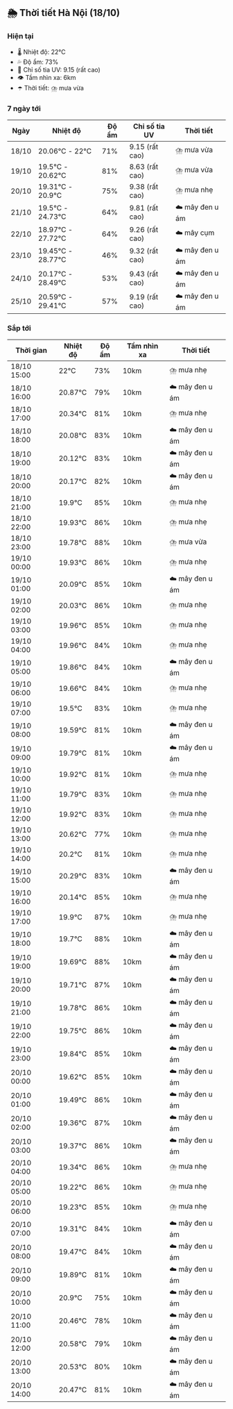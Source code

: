 ## 🌦️ Thời tiết Hà Nội (18/10)

### Hiện tại

- 🌡️ Nhiệt độ: 22℃
- 💦 Độ ẩm: 73%
- 🌟 Chỉ số tia UV: 9.15 (rất cao)
- 👁️ Tầm nhìn xa: 6km
- ☂️ Thời tiết: ⛈️ mưa vừa

### 7 ngày tới

| Ngày | Nhiệt độ | Độ ẩm | Chỉ số tia UV | Thời tiết |
| --- | --- | --- | --- | --- |
| 18/10 | 20.06℃ - 22℃ | 71% | 9.15 (rất cao) | ⛈️ mưa vừa |
| 19/10 | 19.5℃ - 20.62℃ | 81% | 8.63 (rất cao) | ⛈️ mưa vừa |
| 20/10 | 19.31℃ - 20.9℃ | 75% | 9.38 (rất cao) | ⛈️ mưa nhẹ |
| 21/10 | 19.5℃ - 24.73℃ | 64% | 9.81 (rất cao) | ☁️ mây đen u ám |
| 22/10 | 18.97℃ - 27.72℃ | 64% | 9.26 (rất cao) | ☁️ mây cụm |
| 23/10 | 19.45℃ - 28.77℃ | 46% | 9.32 (rất cao) | ☁️ mây đen u ám |
| 24/10 | 20.17℃ - 28.49℃ | 53% | 9.43 (rất cao) | ☁️ mây đen u ám |
| 25/10 | 20.59℃ - 29.41℃ | 57% | 9.19 (rất cao) | ☁️ mây đen u ám |

### Sắp tới

| Thời gian | Nhiệt độ | Độ ẩm | Tầm nhìn xa | Thời tiết |
| --- | --- | --- | --- | --- |
| 18/10 15:00 | 22℃ | 73% | 10km | ⛈️ mưa nhẹ |
| 18/10 16:00 | 20.87℃ | 79% | 10km | ☁️ mây đen u ám |
| 18/10 17:00 | 20.34℃ | 81% | 10km | ⛈️ mưa nhẹ |
| 18/10 18:00 | 20.08℃ | 83% | 10km | ☁️ mây đen u ám |
| 18/10 19:00 | 20.12℃ | 83% | 10km | ☁️ mây đen u ám |
| 18/10 20:00 | 20.17℃ | 82% | 10km | ☁️ mây đen u ám |
| 18/10 21:00 | 19.9℃ | 85% | 10km | ⛈️ mưa nhẹ |
| 18/10 22:00 | 19.93℃ | 86% | 10km | ⛈️ mưa nhẹ |
| 18/10 23:00 | 19.78℃ | 88% | 10km | ⛈️ mưa vừa |
| 19/10 00:00 | 19.93℃ | 86% | 10km | ⛈️ mưa nhẹ |
| 19/10 01:00 | 20.09℃ | 85% | 10km | ☁️ mây đen u ám |
| 19/10 02:00 | 20.03℃ | 86% | 10km | ⛈️ mưa nhẹ |
| 19/10 03:00 | 19.96℃ | 85% | 10km | ⛈️ mưa nhẹ |
| 19/10 04:00 | 19.96℃ | 84% | 10km | ⛈️ mưa nhẹ |
| 19/10 05:00 | 19.86℃ | 84% | 10km | ☁️ mây đen u ám |
| 19/10 06:00 | 19.66℃ | 84% | 10km | ⛈️ mưa nhẹ |
| 19/10 07:00 | 19.5℃ | 83% | 10km | ⛈️ mưa nhẹ |
| 19/10 08:00 | 19.59℃ | 81% | 10km | ☁️ mây đen u ám |
| 19/10 09:00 | 19.79℃ | 81% | 10km | ☁️ mây đen u ám |
| 19/10 10:00 | 19.92℃ | 81% | 10km | ⛈️ mưa nhẹ |
| 19/10 11:00 | 19.79℃ | 83% | 10km | ⛈️ mưa nhẹ |
| 19/10 12:00 | 19.92℃ | 83% | 10km | ⛈️ mưa nhẹ |
| 19/10 13:00 | 20.62℃ | 77% | 10km | ⛈️ mưa nhẹ |
| 19/10 14:00 | 20.2℃ | 81% | 10km | ⛈️ mưa nhẹ |
| 19/10 15:00 | 20.29℃ | 83% | 10km | ☁️ mây đen u ám |
| 19/10 16:00 | 20.14℃ | 85% | 10km | ⛈️ mưa nhẹ |
| 19/10 17:00 | 19.9℃ | 87% | 10km | ⛈️ mưa nhẹ |
| 19/10 18:00 | 19.7℃ | 88% | 10km | ☁️ mây đen u ám |
| 19/10 19:00 | 19.69℃ | 88% | 10km | ☁️ mây đen u ám |
| 19/10 20:00 | 19.71℃ | 87% | 10km | ☁️ mây đen u ám |
| 19/10 21:00 | 19.78℃ | 86% | 10km | ☁️ mây đen u ám |
| 19/10 22:00 | 19.75℃ | 86% | 10km | ☁️ mây đen u ám |
| 19/10 23:00 | 19.84℃ | 85% | 10km | ☁️ mây đen u ám |
| 20/10 00:00 | 19.62℃ | 85% | 10km | ☁️ mây đen u ám |
| 20/10 01:00 | 19.49℃ | 86% | 10km | ☁️ mây đen u ám |
| 20/10 02:00 | 19.36℃ | 87% | 10km | ☁️ mây đen u ám |
| 20/10 03:00 | 19.37℃ | 86% | 10km | ☁️ mây đen u ám |
| 20/10 04:00 | 19.34℃ | 86% | 10km | ⛈️ mưa nhẹ |
| 20/10 05:00 | 19.22℃ | 86% | 10km | ⛈️ mưa nhẹ |
| 20/10 06:00 | 19.23℃ | 85% | 10km | ⛈️ mưa nhẹ |
| 20/10 07:00 | 19.31℃ | 84% | 10km | ☁️ mây đen u ám |
| 20/10 08:00 | 19.47℃ | 84% | 10km | ☁️ mây đen u ám |
| 20/10 09:00 | 19.89℃ | 81% | 10km | ☁️ mây đen u ám |
| 20/10 10:00 | 20.9℃ | 75% | 10km | ☁️ mây đen u ám |
| 20/10 11:00 | 20.46℃ | 78% | 10km | ☁️ mây đen u ám |
| 20/10 12:00 | 20.58℃ | 79% | 10km | ☁️ mây đen u ám |
| 20/10 13:00 | 20.53℃ | 80% | 10km | ☁️ mây đen u ám |
| 20/10 14:00 | 20.47℃ | 81% | 10km | ☁️ mây đen u ám |
